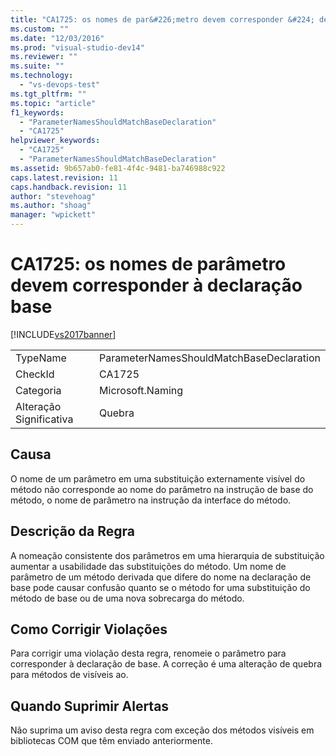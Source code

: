 ```yaml
---
title: "CA1725: os nomes de par&#226;metro devem corresponder &#224; declara&#231;&#227;o base | Microsoft Docs"
ms.custom: ""
ms.date: "12/03/2016"
ms.prod: "visual-studio-dev14"
ms.reviewer: ""
ms.suite: ""
ms.technology: 
  - "vs-devops-test"
ms.tgt_pltfrm: ""
ms.topic: "article"
f1_keywords: 
  - "ParameterNamesShouldMatchBaseDeclaration"
  - "CA1725"
helpviewer_keywords: 
  - "CA1725"
  - "ParameterNamesShouldMatchBaseDeclaration"
ms.assetid: 9b657ab0-fe81-4f4c-9481-ba746988c922
caps.latest.revision: 11
caps.handback.revision: 11
author: "stevehoag"
ms.author: "shoag"
manager: "wpickett"
---
```

# CA1725: os nomes de par&#226;metro devem corresponder &#224; declara&#231;&#227;o base
[!INCLUDE[vs2017banner](../code-quality/includes/vs2017banner.md)]

|||  
|-|-|  
|TypeName|ParameterNamesShouldMatchBaseDeclaration|  
|CheckId|CA1725|  
|Categoria|Microsoft.Naming|  
|Alteração Significativa|Quebra|  
  
## Causa  
 O nome de um parâmetro em uma substituição externamente visível do método não corresponde ao nome do parâmetro na instrução de base do método, o nome de parâmetro na instrução da interface do método.  
  
## Descrição da Regra  
 A nomeação consistente dos parâmetros em uma hierarquia de substituição aumentar a usabilidade das substituições do método.  Um nome de parâmetro de um método derivada que difere do nome na declaração de base pode causar confusão quanto se o método for uma substituição do método de base ou de uma nova sobrecarga do método.  
  
## Como Corrigir Violações  
 Para corrigir uma violação desta regra, renomeie o parâmetro para corresponder à declaração de base.  A correção é uma alteração de quebra para métodos de visíveis ao.  
  
## Quando Suprimir Alertas  
 Não suprima um aviso desta regra com exceção dos métodos visíveis em bibliotecas COM que têm enviado anteriormente.
